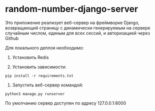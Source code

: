 # random-number-django-server

Это приложение реализует веб-сервер на фреймворке Django, возвращающий страницу с динамически генерируемым на сервере случайным числом, единым для всех сессий, и авторизацией через Github

Для локального деплоя необходимо:

  1. Установить Redis
  
  1. Установить зависимости:
  
   ```
   pip install -r requirements.txt
   ```
  
  1. Запустить веб-сервер командой:
  
   ```
   python3 manage.py runserver
   ```
  
По умолчанию сервер доступен по адресу 127.0.0.1:8000

